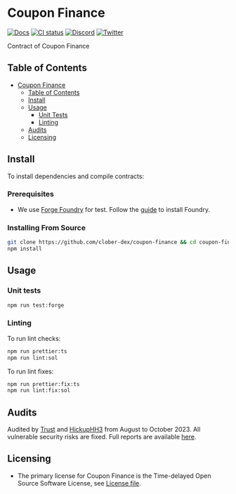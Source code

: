 # Coupon Finance

[![Docs](https://img.shields.io/badge/docs-%F0%9F%93%84-blue)](https://docs.coupon.finance/)
[![CI status](https://github.com/clober-dex/coupon-finance/actions/workflows/test.yaml/badge.svg)](https://github.com/clober-dex/coupon-finance/actions/workflows/test.yaml)
[![Discord](https://img.shields.io/static/v1?logo=discord&label=discord&message=Join&color=blue)](https://discord.gg/clober)
[![Twitter](https://img.shields.io/static/v1?logo=twitter&label=twitter&message=Follow&color=blue)](https://twitter.com/CouponFinance)

Contract of Coupon Finance

## Table of Contents

- [Coupon Finance](#coupon-finance)
    - [Table of Contents](#table-of-contents)
    - [Install](#install)
    - [Usage](#usage)
        - [Unit Tests](#unit-tests)
        - [Linting](#linting)
    - [Audits](#audits)
    - [Licensing](#licensing)

## Install

To install dependencies and compile contracts:

### Prerequisites
- We use [Forge Foundry](https://github.com/foundry-rs/foundry) for test. Follow the [guide](https://github.com/foundry-rs/foundry#installation) to install Foundry.

### Installing From Source

```bash
git clone https://github.com/clober-dex/coupon-finance && cd coupon-finance
npm install
```

## Usage

### Unit tests
```bash
npm run test:forge
```

### Linting

To run lint checks:
```bash
npm run prettier:ts
npm run lint:sol
```

To run lint fixes:
```bash
npm run prettier:fix:ts
npm run lint:fix:sol
```

## Audits
Audited by [Trust](https://www.trust-security.xyz) and [HickupHH3](https://github.com/HickupHH3) from August to October 2023. All vulnerable security risks are fixed. Full reports are available [here](./audits).

## Licensing

- The primary license for Coupon Finance is the Time-delayed Open Source Software License, see [License file](LICENSE.pdf).
